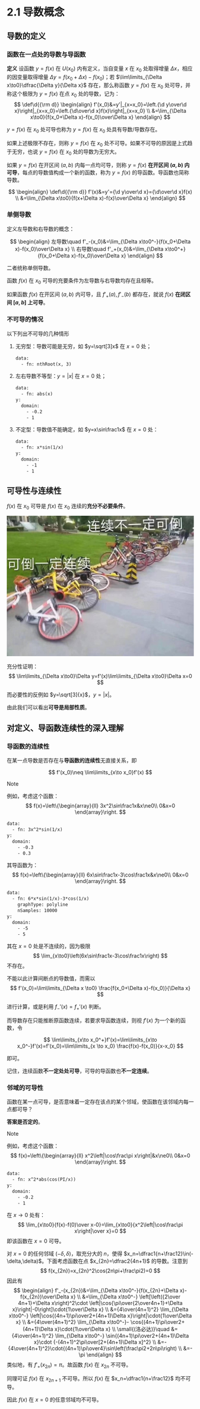 # 2.1 导数概念

## 导数的定义

### 函数在一点处的导数与导函数

**定义** 设函数 $y=f(x)$ 在 $U(x_0)$ 内有定义，当自变量 $x$ 在 $x_0$ 处取得增量 $\Delta x$，相应的因变量取得增量 $\Delta y=f(x_0+\Delta x)-f(x_0)$；若 $\lim\limits_{\Delta x\to0}\dfrac{\Delta y}{\Delta x}$ 存在，那么称函数 $y=f(x)$ 在 $x_0$ 处可导，并称这个极限为 $y=f(x)$ 在点 $x_0$ 处的导数，记为：
$$
\def\d{{\rm d}}
\begin{align}
f'(x_0)&=y'|_{x=x_0}=\left.{\d y\over\d x}\right|_{x=x_0}=\left.{\d\over\d x}f(x)\right|_{x=x_0} \\
&=\lim_{\Delta x\to0}{f(x_0+\Delta x)-f(x_0)\over\Delta x}
\end{align}
$$

$y=f(x)$ 在 $x_0$ 处可导也称为 $y=f(x)$ 在 $x_0$ 处具有导数/导数存在。

如果上述极限不存在，则称 $y=f(x)$ 在 $x_0$ 处不可导。如果不可导的原因是上式趋于无穷，也说 $y=f(x)$ 在 $x_0$ 处的导数为无穷大。

如果 $y=f(x)$ 在开区间 $(a,b)$ 内每一点均可导，则称 $y=f(x)$ **在开区间 $(a,b)$ 内可导**，每点的导数值构成一个新的函数，称为 $y=f(x)$ 的导函数。导函数也简称导数。

$$
\begin{align}
\def\d{{\rm d}}
f'(x)&=y'={\d y\over\d x}={\d\over\d x}f(x) \\
&=\lim_{\Delta x\to0}{f(x+\Delta x)-f(x)\over\Delta x}
\end{align}
$$

### 单侧导数

定义左导数和右导数的概念：

$$
\begin{align}
左导数\quad f'_-(x_0)&=\lim_{\Delta x\to0^-}{f(x_0+\Delta x)-f(x_0)\over\Delta x} \\
右导数\quad f'_+(x_0)&=\lim_{\Delta x\to0^+}{f(x_0+\Delta x)-f(x_0)\over\Delta x}
\end{align}
$$

二者统称单侧导数。

函数 $f(x)$ 在 $x_0$ 可导的充要条件为左导数与右导数均存在且相等。

如果函数 $f(x)$ 在开区间 $(a,b)$ 内可导，且 $f'_+(a),f'_-(b)$ 都存在，就说 $f(x)$ **在闭区间 $[a,b]$ 上可导**。

### 不可导的情况

以下列出不可导的几种情形

1. 无穷型：导数可能是无穷，如 $y=\sqrt[3]x$ 在 $x=0$ 处；

   ```graph
   data:
     - fn: nthRoot(x, 3)
   ```

2. 左右导数不等型：$y=|x|$ 在 $x=0$ 处；

   ```graph
   data:
     - fn: abs(x)
   y:
     domain:
       - -0.2
       - 1
   ```


3. 不定型：导数值不能确定，如 $y=x\sin\frac1x$ 在 $x=0$ 处：

   ```graph
   data:
     - fn: x*sin(1/x)
   y:
     domain:
       - -1
       - 1
   ```

## 可导性与连续性

$f(x)$ 在 $x_0$ 可导是 $f(x)$ 在 $x_0$ 连续的**充分不必要条件**。

![&small](./images/differentiability-continuity.jpg)

充分性证明：
$$
\lim\limits_{\Delta x\to0}\Delta y=f'(x)\lim\limits_{\Delta x\to0}\Delta x=0
$$

而必要性的反例如 $y=\sqrt[3]{x}$，$y=|x|$。

由此我们可以看出**可导是局部性质**。

## 对定义、导函数连续性的深入理解

### 导函数的连续性

在某一点导数是否存在与**导函数的连续性**无直接关系，即

$$
f'(x_0)\neq \lim\limits_{x\to x_0}f'(x)
$$

> [!note]
>
> 例如，考虑这个函数：
> $$
> f(x)=\left\{\begin{array}{ll}
> 3x^2\sin\frac1x&x\ne0\\
> 0&x=0
> \end{array}\right.
> $$
>
> ```graph
> data:
>   - fn: 3x^2*sin(1/x)
> y:
>   domain:
>     - -0.3
>     - 0.3
> ```
>
> 其导函数为：
> $$
> f(x)=\left\{\begin{array}{ll}
> 6x\sin\frac1x-3\cos\frac1x&x\ne0\\
> 0&x=0
> \end{array}\right.
> $$
>
> ```graph
> data:
>   - fn: 6*x*sin(1/x)-3*cos(1/x)
>     graphType: polyline
>     nSamples: 10000
> y:
>   domain:
>     - -5
>     - 5
> ```
>
> 其在 $x=0$ 处是不连续的，因为极限
> $$
> \lim_{x\to0}\left(6x\sin\frac1x-3\cos\frac1x\right)
> $$
> 不存在。

不能以此计算间断点的导数值，而需以
$$
f'(x_0)=\lim\limits_{\Delta x \to0} \frac{f(x_0+\Delta x)-f(x_0)}{\Delta x}
$$

进行计算，或是利用 $f_-'(x)=f_+'(x)$ 判断。

而导数存在只能推断原函数连续，若要求导函数连续，则视 $f'(x)$ 为一个新的函数，令

$$
\lim\limits_{x\to x_0^+}f'(x)=\lim\limits_{x\to x_0^-}f'(x)=f'(x_0)=\lim\limits_{x \to x_0} \frac{f(x)-f(x_0)}{x-x_0}
$$

即可。

记住，连续函数**不一定处处可导**，可导的导函数也**不一定连续**。

### 邻域的可导性

函数在某一点可导，是否意味着一定存在该点的某个邻域，使函数在该邻域内每一点都可导？

**答案是否定的**。

> [!note]
>
> 例如，考虑这个函数：
> $$
> f(x)=\left\{\begin{array}{ll}
> x^2\left|\cos\frac\pi x\right|&x\ne0\\
> 0&x=0
> \end{array}\right.
> $$
>
> ```graph
> data:
>   - fn: x^2*abs(cos(PI/x))
> y:
>   domain:
>     - -0.2
>     - 1
> ```
>
> 在 $x\to0$ 处有：
> $$
> \lim_{x\to0}{f(x)-f(0)\over x-0}=\lim_{x\to0}{x^2\left|\cos\frac\pi x\right|\over x}=0
> $$
> 即该函数在 $x=0$ 可导。
>
> 对 $x=0$ 的任何邻域 $(-\delta,\delta)$，取充分大的 $n$，使得 $x_n=\dfrac1{n+\frac12}\in(-\delta,\delta)$。下面考虑函数在点 $x_{2n}=\dfrac2{4n+1}$ 的导数。注意到
> $$
> f(x_{2n})=x_{2n}^2\cos(2n\pi+\frac\pi2)=0
> $$
> 因此有
> $$
> \begin{align}
> f'_-(x_{2n})&=\lim_{\Delta x\to0^-}{f(x_{2n}+\Delta x)-f(x_{2n})\over\Delta x} \\
> &=\lim_{\Delta x\to0^-}
>    \left[\left({2\over 4n+1}+\Delta x\right)^2\cdot
>    \left|\cos{\pi\over{2\over4n+1}+\Delta x}\right|-0\right]\cdot{1\over\Delta x} \\
> &={4\over(4n+1)^2}
>    \lim_{\Delta x\to0^-}
>    \left|\cos{(4n+1)\pi\over2+(4n+1)\Delta x}\right|\cdot{1\over\Delta x} \\
> &={4\over(4n+1)^2}
>    \lim_{\Delta x\to0^-}-
>    \cos{(4n+1)\pi\over2+(4n+1)\Delta x}\cdot{1\over\Delta x} \\
> \small{(洛必达)}\quad
> &={4\over(4n+1)^2}
>    \lim_{\Delta x\to0^-}
>    \sin{(4n+1)\pi\over2+(4n+1)\Delta x}\cdot
>    {-(4n+1)^2\pi\over[2+(4n+1)\Delta x]^2} \\
> &=-{4\over(4n+1)^2}\cdot{(4n+1)\pi\over4}\sin\left(\frac\pi2+2n\pi\right) \\
> &=-\pi
> \end{align}
> $$
> 类似地，有 $f'_+(x_{2n})=\pi$。故函数 $f(x)$ 在 $x_{2n}$ 不可导。
>
> 同理可证 $f(x)$ 在 $x_{2n+1}$ 不可导。所以 $f(x)$ 在 $x_n=\dfrac1{n+\frac12}$ 均不可导。
>
> 因此 $f(x)$ 在 $x=0$ 的任意邻域均不可导。

